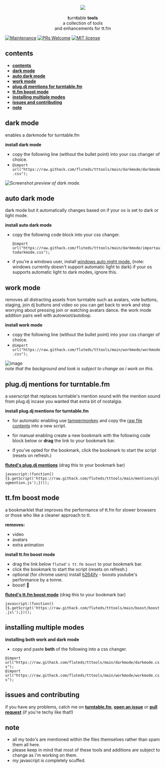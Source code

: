 <p align="center">
  <img src="https://s3.amazonaws.com/assets.turntable.fm/images/index/logo.png"/>
  <br>
  <br><b>t</b>urn<b>t</b>able <b>tools</b>
  <br>a collection of tools
  <br> and enhancements for tt.fm</br>
</p>

[![Maintenance](https://img.shields.io/badge/Maintained%3F-yes-green.svg)](https://GitHub.com/fluteds/tttools/graphs/commit-activity) [![PRs Welcome](https://img.shields.io/badge/PRs-welcome-brightgreen.svg?style=flat-square)](http://makeapullrequest.com) [![MIT license](https://img.shields.io/badge/License-MIT-blue.svg)](https://lbesson.mit-license.org/)

## **contents**

- [**contents**](#contents)
- [**dark mode**](#dark-mode)
- [**auto dark mode**](#auto-dark-mode)
- [**work mode**](#work-mode)
- [**plug.dj mentions for turntable.fm**](#plugdj-mentions-for-turntablefm)
- [**tt.fm boost mode**](#ttfm-boost-mode)
- [**installing multiple modes**](#installing-multiple-modes)
- [**issues and contributing**](#issues-and-contributing)
- [**note**](#note)

## **dark mode**

enables a darkmode for turntable.fm

**install dark mode**

- copy the following line (without the bullet point) into your css changer of choice.
- `@import url("https://raw.githack.com/fluteds/tttools/main/darkmode/darkmode.css");`

![Screenshot](https://user-images.githubusercontent.com/34608301/111393018-b6d8ea80-86af-11eb-87b3-b366abec39b2.png)
_preview of dark mode._

## **auto dark mode**

dark mode but it automatically changes based on if your os is set to dark or light mode.

**install auto dark mode**

- copy the following code block into your css changer.
  
  `@import url("https://raw.githack.com/fluteds/tttools/main/darkmode/importautodarkmode.css");`

- if you're a windows user, install [windows auto night mode.](https://github.com/Armin2208/Windows-Auto-Night-Mode/releases/tag/3.0) (note: windows currently doesn't support automatic light to dark) if your os supports automatic light to dark modes, ignore this.

## **work mode**

removes all distracting assets from turntable such as avatars, vote buttons, staging, join dj buttons and video so you can get back to work and stop worrying about pressing join or watching avatars dance. the work mode addition pairs well with autowoot/autobop.

**install work mode**

- copy the following line (without the bullet point) into your css changer of choice.
- `@import url("https://raw.githack.com/fluteds/tttools/main/workmode/workmode.css");`

![image](https://cdn.discordapp.com/attachments/821424398342553670/823305995009785946/unknown.png)
<br> _note that the background and look is subject to change as i work on this._

## **plug.dj mentions for turntable.fm**

a userscript that replaces turntable's mention sound with the mention sound from plug.dj incase you wanted that extra bit of nostalgia.

**install plug.dj mentions for turntable.fm**

- for automatic enabling use [tampermonkey](https://chrome.google.com/webstore/detail/tampermonkey/dhdgffkkebhmkfjojejmpbldmpobfkfo) and copy the [raw file contents](https://raw.githubusercontent.com/fluteds/tttools/main/mentions/plugmention.js) into a new script.

- for manual enabling create a new bookmark with the following code block below or **drag** the link to your bookmark bar.
- if you've opted for the bookmark, click the bookmark to start the script (resets on refresh.)
  
<a name="Fluted's Plug.dj Mentions" title="Fluted's Plug.dj Mentions" href="javascript:(function(){$('body').append('<script src=\'https://raw.githack.com/fluteds/tttools/main/mentions/plugmention.js\'></script>');})();">**fluted's plug.dj mentions**</a> (drag this to your bookmark bar)

`javascript:(function(){$.getScript('https://raw.githack.com/fluteds/tttools/main/mentions/plugmention.js');})();`

## **tt.fm boost mode**

a bookmarklet that improves the performance of tt.fm for slower browsers or those who like a cleaner approach to tt.

**removes:**
- video
- avatars
- extra animation

**install tt.fm boost mode**

- drag the link below `fluted's tt.fm boost` to your bookmark bar.
- click the bookmark to start the script (resets on refresh.)
- optional (for chrome users) install [h264ify](https://chrome.google.com/webstore/detail/h264ify/aleakchihdccplidncghkekgioiakgal) - boosts youtube's performance by a tonne.
- boost! 🚀

<a name="Fluted's tt.fm Boost Mode" title="Fluted's tt.fm Boost Mode" href="javascript:(function(){$('body').append('<script src=\'https://raw.githack.com/fluteds/tttools/main/boost/boost.js\'></script>');})();">**fluted's tt.fm boost mode**</a> (drag this to your bookmark bar)

`javascript:(function(){$.getScript('https://raw.githack.com/fluteds/tttools/main/boost/boost.js\');})();`

## **installing multiple modes**

**installing both work and dark mode**

- copy and paste **both** of the following into a css changer.

`@import url("https://raw.githack.com/fluteds/tttools/main/darkmode/darkmode.css");`
<br>
`@import url("https://raw.githack.com/fluteds/tttools/main/workmode/workmode.css");`

## **issues and contributing**

if you have any problems, catch me on [**turntable.fm**](https://ttstats.pinnacleofdestruction.net/user/6048fa3647b5e3001a8f7869), [**open an issue**](https://github.com/fluteds/tttools/issues?q=is%3Aissue+is%3Aopen+sort%3Aupdated-desc) or [**pull request**](http://makeapullrequest.com) (if you're techy like that!)

## **note**

- all my todo's are mentioned within the files themselves rather than spam them all here.
- please keep in mind that most of these tools and additions are subject to change as i'm working on them.
- my javascript is completely scuffed.
